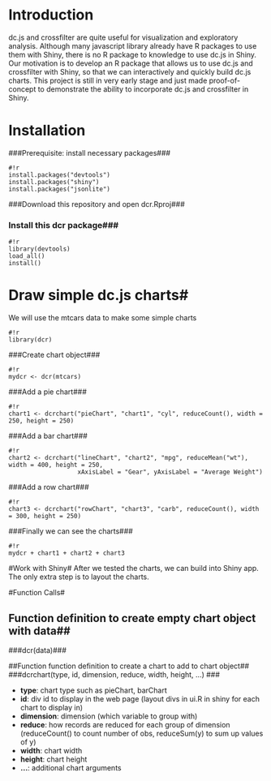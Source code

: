 # Introduction #
dc.js and crossfilter are quite useful for visualization and exploratory analysis. Although many javascript library already have R packages to use them with Shiny, there is no R package to knowledge to use dc.js in Shiny. Our motivation is to develop an R package that allows us to use dc.js and crossfilter with Shiny, so that we can interactively and quickly build dc.js charts. This project is still in very early stage and just made proof-of-concept to demonstrate the ability to incorporate dc.js and crossfilter in Shiny.

# Installation #
###Prerequisite: install necessary packages###

```
#!r
install.packages("devtools")
install.packages("shiny")
install.packages("jsonlite")
```


###Download this repository and open dcr.Rproj###
### Install this dcr package###


```
#!r
library(devtools)
load_all()
install()
```

# Draw simple dc.js charts#
We will use the mtcars data to make some simple charts


```
#!r
library(dcr)
```


###Create chart object###

```
#!r
mydcr <- dcr(mtcars)
```

###Add a pie chart###

```
#!r
chart1 <- dcrchart("pieChart", "chart1", "cyl", reduceCount(), width = 250, height = 250)
```


###Add a bar chart###

```
#!r
chart2 <- dcrchart("lineChart", "chart2", "mpg", reduceMean("wt"), width = 400, height = 250,
                   xAxisLabel = "Gear", yAxisLabel = "Average Weight")
```

###Add a row chart###

```
#!r
chart3 <- dcrchart("rowChart", "chart3", "carb", reduceCount(), width = 300, height = 250)
```


###Finally we can see the charts###

```
#!r
mydcr + chart1 + chart2 + chart3
```


#Work with Shiny#
After we tested the charts, we can build into Shiny app. The only extra step is to layout the charts.

#Function Calls#
## Function definition to create empty chart object with data##
###dcr(data)###

##Function function definition to create a chart to add to chart object##
###dcrchart(type, id, dimension, reduce, width, height, ...) ###
* __type__: chart type such as pieChart, barChart
* __id__: div id to display in the web page (layout divs in ui.R in shiny for each chart to display in)
* __dimension__: dimension (which variable to group with)
* __reduce__: how records are reduced for each group of dimension (reduceCount() to count number of obs, reduceSum(y) to sum up values of y)
* __width__: chart width
* __height__: chart height
* __...__: additional chart arguments
